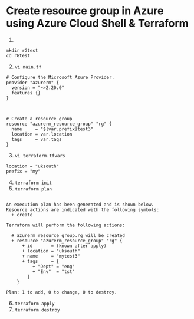 # Create resource group in Azure using Azure Cloud Shell & Terraform

1.
```
mkdir rGtest 
cd rGtest
```
2. ``` vi main.tf ```

```
# Configure the Microsoft Azure Provider.
provider "azurerm" {
  version = "~>2.20.0"
  features {}
}



# Create a resource group
resource "azurerm_resource_group" "rg" {
  name     = "${var.prefix}test3"
  location = var.location
  tags     = var.tags
}
```

3. ``` vi terraform.tfvars ```
```
location = "uksouth"
prefix = "my"
```

4. ``` terraform init ```
5. ``` terraform plan ```
```

An execution plan has been generated and is shown below.
Resource actions are indicated with the following symbols:
  + create

Terraform will perform the following actions:

  # azurerm_resource_group.rg will be created
  + resource "azurerm_resource_group" "rg" {
      + id       = (known after apply)
      + location = "uksouth"
      + name     = "mytest3"
      + tags     = {
          + "Dept" = "eng"
          + "Env"  = "tst"
        }
    }

Plan: 1 to add, 0 to change, 0 to destroy.
```

6. ``` terraform apply ```
7. ``` terraform destroy ```
